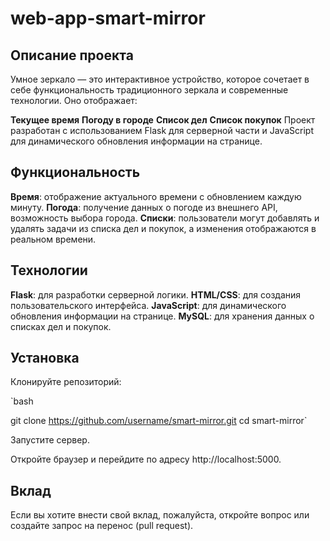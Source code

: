 # web-app-smart-mirror

## Описание проекта
Умное зеркало — это интерактивное устройство, которое сочетает в себе функциональность традиционного зеркала и современные технологии. Оно отображает:

**Текущее время**
**Погоду в городе**
**Список дел**
**Список покупок**
Проект разработан с использованием Flask для серверной части и JavaScript для динамического обновления информации на странице.

## Функциональность
**Время**: отображение актуального времени с обновлением каждую минуту.
**Погода**: получение данных о погоде из внешнего API, возможность выбора города.
**Списки**: пользователи могут добавлять и удалять задачи из списка дел и покупок, а изменения отображаются в реальном времени.

## Технологии
**Flask**: для разработки серверной логики.
**HTML/CSS**: для создания пользовательского интерфейса.
**JavaScript**: для динамического обновления информации на странице.
**MySQL**: для хранения данных о списках дел и покупок.

## Установка
Клонируйте репозиторий:

`bash

git clone https://github.com/username/smart-mirror.git
cd smart-mirror`

Запустите сервер.

Откройте браузер и перейдите по адресу http://localhost:5000.

## Вклад
Если вы хотите внести свой вклад, пожалуйста, откройте вопрос или создайте запрос на перенос (pull request).
